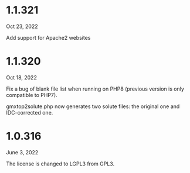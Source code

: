 # 1.1.321

Oct 23, 2022

Add support for Apache2 websites 


# 1.1.320

Oct 18, 2022

Fix a bug of blank file list when running on PHP8 (previous version is only compatible to PHP7).

gmxtop2solute.php now generates two solute files: the original one and IDC-corrected one.


# 1.0.316

June 3, 2022

The license is changed to LGPL3 from GPL3.


